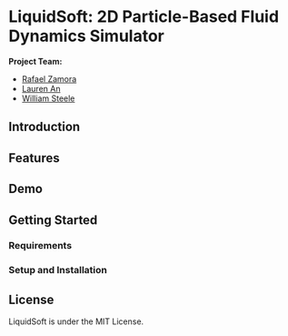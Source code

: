 # LiquidSoft: 2D Particle-Based Fluid Dynamics Simulator

**Project Team:**

- [Rafael Zamora](https://github.com/rz4)
- [Lauren An](https://github.com/AtlasSoft-lsa3)
- [William Steele](https://github.com/billionthb)

## Introduction

## Features

## Demo

## Getting Started

### Requirements

### Setup and Installation

## License
LiquidSoft is under the MIT License.
